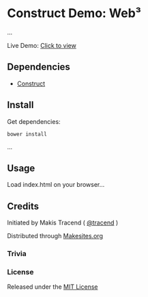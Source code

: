 # Construct Demo: Web³

...

Live Demo: [Click to view](http://web3.construct.tech)


## Dependencies

* [Construct](http://construct.tech)


## Install

Get dependencies:
```
bower install
```
...


## Usage

Load index.html on your browser...


## Credits

Initiated by Makis Tracend ( [@tracend](http://tracend.me) )

Distributed through [Makesites.org](http://makesites.org/)

### Trivia


### License

Released under the [MIT License](http://makesites.org/licenses/MIT)
